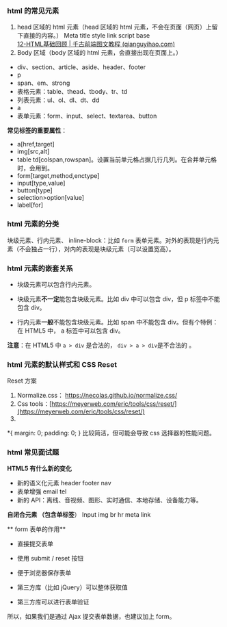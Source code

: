 ### html 的常见元素
1. head 区域的 html 元素（head 区域的 html 元素，不会在页面（网页）上留下直接的内容。）
Meta title style link script base  
[12-HTML基础回顾 | 千古前端图文教程 (qianguyihao.com)](https://web.qianguyihao.com/01-HTML/12-HTML%E5%9F%BA%E7%A1%80%E5%9B%9E%E9%A1%BE.html#_1%E3%80%81head-%E5%8C%BA%E5%9F%9F%E7%9A%84-html-%E5%85%83%E7%B4%A0)
2. Body 区域（body 区域的 html 元素，会直接出现在页面上。）
-   div、section、article、aside、header、footer
-   p
-   span、em、strong
-   表格元素：table、thead、tbody、tr、td
-   列表元素：ul、ol、dl、dt、dd
-   a  
-   表单元素：form、input、select、textarea、button

**常见标签的重要属性**：
-   a[href,target]
-   img[src,alt]
-   table td[colspan,rowspan]。设置当前单元格占据几行几列。在合并单元格时，会用到。
-   form[target,method,enctype]
-   input[type,value]
-   button[type]
-   selection>option[value]
-   label[for]


###   html 元素的分类
块级元素、行内元素、   inline-block：比如 `form` 表单元素。对外的表现是行内元素（不会独占一行），对内的表现是块级元素（可以设置宽高）。  
    
###   html 元素的嵌套关系
-   块级元素可以包含行内元素。
    
-   块级元素**不一定**能包含块级元素。比如 div 中可以包含 div，但 p 标签中不能包含 div。
    
-   行内元素**一般**不能包含块级元素。比如 span 中不能包含 div。但有个特例：在 HTML5 中， a 标签中可以包含 div。
    

**注意**：在 HTML5 中 `a > div` 是合法的， `div > a > div`是不合法的 。
    
###   html 元素的默认样式和 CSS Reset
Reset 方案
1. Normalize.css：   https://necolas.github.io/normalize.css/
2. Css tools：[https://meyerweb.com/eric/tools/css/reset/](https://meyerweb.com/eric/tools/css/reset/)
3.
*{
    margin: 0;
    padding: 0;
}
比较简洁，但可能会导致 css 选择器的性能问题。

  
  ### html 常见面试题
  **HTML5 有什么新的变化**
-   新的语义化元素  header footer nav
-   表单增强  email tel
-   新的 API：离线、音视频、图形、实时通信、本地存储、设备能力等。

 **自闭合元素 （包含单标签**）
 Input  img  br hr  meta link

 ** form 表单的作用**

-   直接提交表单
    
-   使用 submit / reset 按钮
    
-   便于浏览器保存表单
    
-   第三方库（比如 jQuery）可以整体获取值
    
-   第三方库可以进行表单验证
    

所以，如果我们是通过 Ajax 提交表单数据，也建议加上 form。